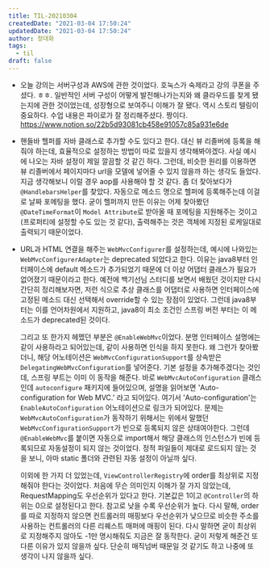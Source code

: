 ```yaml
---
title: TIL-20210304
createdDate: "2021-03-04 17:50:24"
updatedDate: "2021-03-04 17:50:24"
author: 정대화
tags:
  - til
draft: false
---
```


- 오늘 강의는 서버구성과 AWS에 관한 것이었다. 호눅스가 숙제라고 강의 쿠폰을 주셨다. ㅎㅎ. 일반적인 서버 구성이 어떻게 발전해나가는지와 왜 클라우드를 찾게 됐는지에 관한 것이었는데, 성장형으로 보여주니 이해가 잘 됐다. 역시 스토리 텔링이 중요하다. 수업 내용은 파이로가 잘 정리해주셨다. 짱이다. https://www.notion.so/22b5d93081cb458e91057c85a931e6de

- 핸들바 헬퍼를 자바 클래스로 추가할 수도 있다고 한다. 대신 뷰 리졸버에 등록을 해줘야 하는데, 효율적으로 설정하는 방법이 따로 있을지 생각해봐야겠다. 사실 예시에 나오는 자바 설정이 제일 깔끔할 것 같긴 하다. 그런데, 비슷한 원리를 이용하면 뷰 리졸버에서 페이지마다 url을 모델에 넣어줄 수 있지 않을까 하는 생각도 들었다. 지금 생각해보니 이럴 경우 aop를 사용해야 할 것 같다. 좀 더 찾아보다가 `@HandlebarsHelper`를 찾았다. 자동으로 메소드 명으로 헬퍼에 등록해주는데 이걸로 날짜 포메팅을 했다. 굳이 헬퍼까지 만든 이유는 어제 찾아봤던 `@DateTimeFormat`이 `Model Attribute`로 받아올 때 포메팅을 지원해주는 것이고(프로퍼티에 설정할 수도 있는 것 같다), 출력해주는 것은 객체에 지정된 로케일대로 출력되기 때문이었다.

- URL과 HTML 연결을 해주는 `WebMvcConfigurer`를 설정하는데, 예시에 나와있는 `WebMvcConfigurerAdapter`는 deprecated 되었다고 한다. 이유는 java8부터 인터페이스에 default 메소드가 추가되었기 때문에 더 이상 어댑터 클래스가 필요가 없어졌기 때문이라고 한다. 예전에 백기선님 스터디를 보면서 배웠던 것이지만 다시 간단히 정리해보자면, 저런 식으로 추상 클래스를 어댑터로 사용하면 인터페이스에 고정된 메소드 대신 선택해서 override할 수 있는 장점이 있었다. 그런데 java8부터는 이를 언어차원에서 지원하고, java8이 최소 조건인 스프링 버전 부터는 이 메소드가 deprecated된 것이다. 
  
  그리고 또 한가지 헤멨던 부분은 `@EnableWebMvc`이었다. 분명 인터페이스 설명에는 같이 사용하라고 되어있는데, 같이 사용하면 인식을 하지 못한다. 왜 그런가 찾아봤더니, 해당 어노테이션은 `WebMvcConfigurationSupport`를 상속받은 `DelegatingWebMvcConfiguration`를 넣어준다. 기본 설정을 추가해주겠다는 것인데, 스프링 부트는 이미 이 동작을 해준다. 바로 `WebMvcAutoConfiguration` 클래스인데 `autoconfigure` 패키지에 들어있으며, 설명을 읽어보면 'Auto-configuration for Web MVC.' 라고 되어있다. 여기서 'Auto-configuration'는 `EnableAutoConfiguration` 어노테이션으로 링크가 되어있다. 문제는 `WebMvcAutoConfiguration`가 동작하기 위해서는 위에서 말했던 `WebMvcConfigurationSupport`가 빈으로 등록되지 않은 상태여야한다. 그런데 `@EnableWebMvc`를 붙이면 자동으로 import해서 해당 클래스의 인스턴스가 빈에 등록되므로 자동설정이 되지 않는 것이었다. 정적 파일들이 제대로 로드되지 않는 것을 보니, 아마 static 폴더와 관련된 자동 설정이 아닐까 싶다.

  이외에 한 가지 더 있었는데, `ViewControllerRegistry`에 order를 최상위로 지정해줘야 한다는 것이었다. 처음에 무슨 의미인지 이해가 잘 가지 않았는데, RequestMapping도 우선순위가 있다고 한다. 기본값은 1이고 `@Controller`의 하위는 0으로 설정된다고 한다. 참고로 낮을 수록 우선순위가 높다. 다시 말해, order를 따로 지정하지 않으면 컨트롤러의 매핑보다 우선순위가 낮으므로 비슷한 주소를 사용하는 컨트롤러의 다른 리퀘스트 매퍼에 매핑이 된다. 다시 말하면 굳이 최상위로 지정해주지 않아도 -1만 명시해줘도 지금은 잘 동작한다. 굳이 저렇게 해준건 또 다른 이유가 있지 않을까 싶다. 단순히 매직넘버 때문일 것 같기도 하고 나중에 또 생각이 나지 않을까 싶다.
